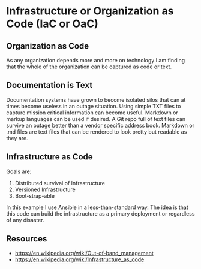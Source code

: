 # Infrastructure or Organization as Code (IaC or OaC)

## Organization as Code

As any organization depends more and more on technology I am finding that the
whole of the organization can be captured as code or text.

## Documentation is Text

Documentation systems have grown to become isolated silos that can at times
become useless in an outage situation. Using simple TXT files to capture
mission critical information can become useful. Markdown or markup languages
can be used if desired. A Git repo full of text files can survive an outage
better than a vendor specific address book. Markdown or .md files are text
files that can be rendered to look pretty but readable as they are.

## Infrastructure as Code

Goals are:

1. Distributed survival of Infrastructure
1. Versioned Infrastructure
1. Boot-strap-able

In this example I use Ansible in a less-than-standard way. The idea is that
this code can build the infrastructure as a primary deployment or regardless
of any disaster.

## Resources

- https://en.wikipedia.org/wiki/Out-of-band_management
- https://en.wikipedia.org/wiki/Infrastructure_as_code
